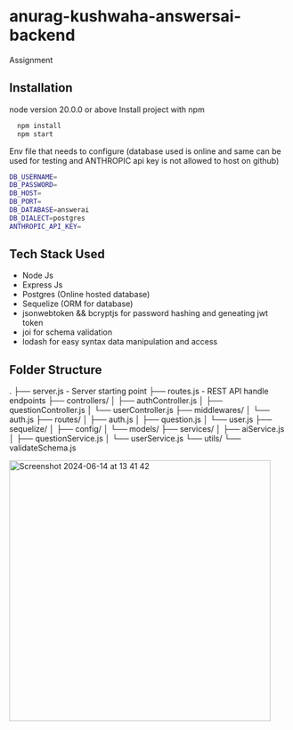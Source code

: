 # anurag-kushwaha-answersai-backend
 Assignment


## Installation
node version 20.0.0 or above
Install project with npm

```bash
  npm install
  npm start
```
Env file that needs to configure (database used is online and same can be used for testing and ANTHROPIC api key is not allowed to host on github)
```bash
DB_USERNAME=
DB_PASSWORD=
DB_HOST=
DB_PORT=
DB_DATABASE=answerai
DB_DIALECT=postgres
ANTHROPIC_API_KEY=
```
## Tech Stack Used 

- Node Js
- Express Js
- Postgres (Online hosted database)
- Sequelize (ORM for database)
- jsonwebtoken && bcryptjs for password hashing and geneating jwt token
- joi for schema validation
- lodash for easy syntax data manipulation and access

## Folder Structure
.
├── server.js - Server starting point
├── routes.js - REST API handle endpoints
├── controllers/ 
│   ├── authController.js
│   ├── questionController.js
│   └── userController.js
├── middlewares/
│   └── auth.js
├── routes/
│   ├── auth.js
│   ├── question.js
│   └── user.js
├── sequelize/
│   ├── config/
│   └── models/
├── services/
│   ├── aiService.js
│   ├── questionService.js
│   └── userService.js
└── utils/
    └── validateSchema.js

    
<img width="469" alt="Screenshot 2024-06-14 at 13 41 42" src="https://github.com/Anurag-kuswaha/anurag-kushwaha-AnswersAi-Backend/assets/73064862/f29ed32f-db67-42ab-9e72-a9612bc5ed19">

